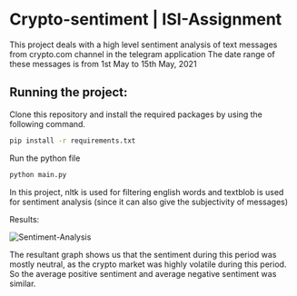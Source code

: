 # Crypto-sentiment | ISI-Assignment

This project deals with a high level sentiment analysis of text messages from crypto.com channel in the telegram application The date range of these messages is from 1st May to 15th May, 2021

## Running the project:

Clone this repository and install the required packages by using the following command.
```sh
pip install -r requirements.txt
```

Run the python file

```sh
python main.py
```
In this project, nltk is used for filtering english words and textblob is used for sentiment analysis (since it can also give the subjectivity of messages)

Results:

![Sentiment-Analysis](/https://github.com/Kishan-Trivedi/Crypto-sentiment/blob/master/Crypto-plot.png?raw=true "Sentiment-Analysis")

The resultant graph shows us that the sentiment during this period was mostly neutral, as the crypto market was highly volatile during this period. So the average positive sentiment and average negative sentiment was similar.
